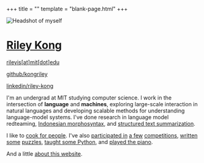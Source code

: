 +++
title = ""
template = "blank-page.html"
+++

<div class="info-card">

<img src="/assets/headshot.jpg" alt="Headshot of myself" onload="this.classList.add('loaded')">

<div>

# [Riley Kong](/)

[rileyis[at]mit[dot]edu](mailto:rileyis@mit.edu)

[github/kongriley](https://github.com/kongriley)

[linkedin/riley-kong](https://www.linkedin.com/in/riley-kong/)
</div>

</div>

I'm an undergrad at MIT studying computer science. I work in the intersection of **language** and **machines**, exploring large-scale interaction in natural languages and developing scalable methods for understanding language-model systems. I've done research in language model redteaming, [Indonesian morphosyntax](/assets/24909_final.pdf), and [structured text summarization](https://direct.mit.edu/tacl/article/doi/10.1162/tacl_a_00446/109273/FeTaQA-Free-form-Table-Question-Answering).

I like to [cook for people](https://www.mitmince.com/). I've also [participated in](https://naclo.org/2022/NACLO2022PRESSRELEASE-IOL.pdf) [a few](https://naclo.org/2022/NACLO%202022%20R2%20Results.pdf) [competitions](https://ioling.org/results/2022/), [written](https://docs.google.com/document/d/1EKo1ikU7BdcdDtdZOWciN_619QpoRSuQe-6JTACa0eQ/edit?usp=sharing) [some](https://docs.google.com/document/d/1Q3_BKmrpvlwVFg4-2Q4QdXgV80oD8PBkCG4BwSxn0qk/edit?usp=sharing) [puzzles](https://docs.google.com/document/d/1CzksYdE_tVmLeR1QZjK37Zm_EI4NgsuH--juvIfXnl0/edit?usp=sharing), [taught some Python](https://project-code.org/), and [played the piano](https://www.youtube.com/watch?v=myWXkPNMXIE).

And a little [about this website](/colophon).
